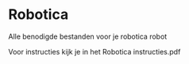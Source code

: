 # Robotica
Alle benodigde bestanden voor je robotica robot

Voor instructies kijk je in het Robotica instructies.pdf
